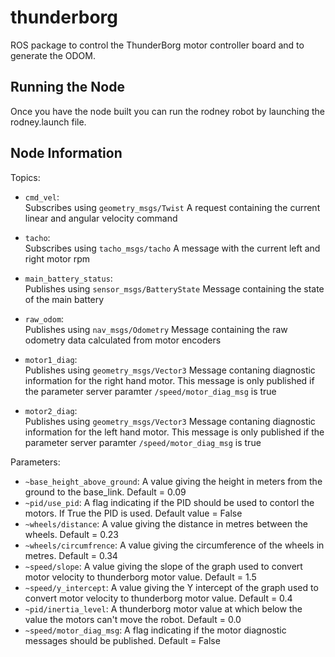 # thunderborg
ROS package to control the ThunderBorg motor controller board and to generate the ODOM.

## Running the Node
Once you have the node built you can run the rodney robot by launching the rodney.launch file.

## Node Information
Topics:
* `cmd_vel`:  
  Subscribes using `geometry_msgs/Twist` A request containing the current linear and angular velocity command
  
* `tacho`:  
  Subscribes using `tacho_msgs/tacho` A message with the current left and right motor rpm
  
* `main_battery_status`:  
  Publishes using `sensor_msgs/BatteryState` Message containing the state of the main battery
  
* `raw_odom`:  
  Publishes using `nav_msgs/Odometry` Message containing the raw odometry data calculated from motor encoders
  
* `motor1_diag`:  
  Publishes using `geometry_msgs/Vector3` Message contaning diagnostic information for the right hand motor. This message is only published if the parameter server paramter `/speed/motor_diag_msg` is true
  
* `motor2_diag`:  
  Publishes using `geometry_msgs/Vector3` Message contaning diagnostic information for the left hand motor. This message is only published if the parameter server paramter `/speed/motor_diag_msg` is true

Parameters:
* `~base_height_above_ground`: A value giving the height in meters from the ground to the base_link. Default = 0.09
* `~pid/use_pid`: A flag indicating if the PID should be used to contorl the motors. If True the PID is used. Default value = False
* `~wheels/distance`: A value giving the distance in metres between the wheels. Default = 0.23
* `~wheels/circumfrence`: A value giving the circumference of the wheels in metres. Default = 0.34
* `~speed/slope`: A value giving the slope of the graph used to convert motor velocity to thunderborg motor value. Default = 1.5
* `~speed/y_intercept`: A value giving the Y intercept of the graph used to convert motor velocity to thunderborg motor value. Default = 0.4
* `~pid/inertia_level`: A thunderborg motor value at which below the value the motors can't move the robot. Default = 0.0
* `~speed/motor_diag_msg`: A flag indicating if the motor diagnostic messages should be published. Default = False

